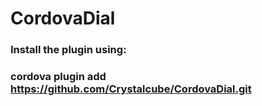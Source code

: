 # CordovaDial
### Install the plugin using:

### cordova plugin add https://github.com/Crystalcube/CordovaDial.git
